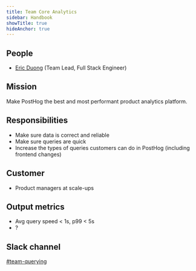 ```yaml
---
title: Team Core Analytics
sidebar: Handbook
showTitle: true
hideAnchor: true
---
```


## People

- [Eric Duong](/handbook/people/team#eric-duong-software-engineer) (Team Lead, Full Stack Engineer)

## Mission

Make PostHog the best and most performant product analytics platform.

## Responsibilities

- Make sure data is correct and reliable
- Make sure queries are quick
- Increase the types of queries customers can do in PostHog (including frontend changes)

## Customer

- Product managers at scale-ups

## Output metrics

- Avg query speed < 1s, p99 < 5s
- ?

## Slack channel

[#team-querying](https://posthog.slack.com/messages/team-querying)
